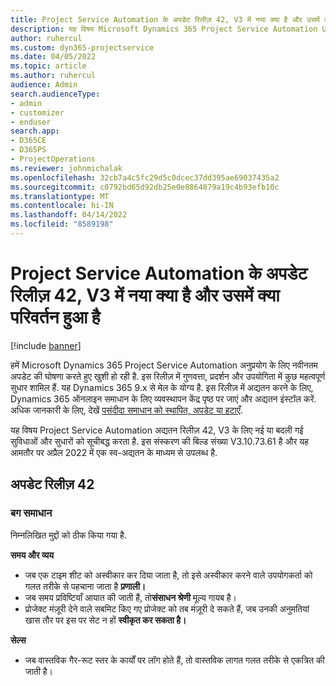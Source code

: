 ```yaml
---
title: Project Service Automation के अपडेट रिलीज़ 42, V3 में नया क्या है और उसमें क्या परिवर्तन हुआ है
description: यह विषय Microsoft Dynamics 365 Project Service Automation Update Release 42, V3 में उपलब्ध फ़ीचर और सुधारों को सूचीबद्ध करता है.
author: ruhercul
ms.custom: dyn365-projectservice
ms.date: 04/05/2022
ms.topic: article
ms.author: ruhercul
audience: Admin
search.audienceType:
- admin
- customizer
- enduser
search.app:
- D365CE
- D365PS
- ProjectOperations
ms.reviewer: johnmichalak
ms.openlocfilehash: 32cb7a4c5fc29d5c0dcec37dd395ae69037435a2
ms.sourcegitcommit: c0792bd65d92db25e0e8864879a19c4b93efb10c
ms.translationtype: MT
ms.contentlocale: hi-IN
ms.lasthandoff: 04/14/2022
ms.locfileid: "8589198"
---
```

# <a name="whats-new-or-changed-in-project-service-automation-update-release-42-v3"></a>Project Service Automation के अपडेट रिलीज़ 42, V3 में नया क्या है और उसमें क्या परिवर्तन हुआ है

[!include [banner](../includes/psa-now-project-operations.md)]

हमें Microsoft Dynamics 365 Project Service Automation अनुप्रयोग के लिए नवीनतम अपडेट की घोषणा करते हुए खुशी हो रही है. इस रिलीज़ में गुणवत्ता, प्रदर्शन और उपयोगिता में कुछ महत्वपूर्ण सुधार शामिल हैं. यह Dynamics 365 9.x से मेल के योग्य है. इस रिलीज़ में अद्यतन करने के लिए, Dynamics 365 ऑनलाइन समाधान के लिए व्यवस्थापन केंद्र पृष्ठ पर जाएं और अद्यतन इंस्टॉल करें. अधिक जानकारी के लिए, देखें [पसंदीदा समाधान को स्थापित, अपडेट या हटाएँ](/power-platform/admin/install-remove-preferred-solution).

यह विषय Project Service Automation अद्यतन रिलीज़ 42, V3 के लिए नई या बदली गई सुविधाओं और सुधारों को सूचीबद्ध करता है. इस संस्करण की बिल्ड संख्या V3.10.73.61 है और यह आमतौर पर अप्रैल 2022 में एक स्व-अद्यतन के माध्यम से उपलब्ध है.

## <a name="update-release-42"></a>अपडेट रिलीज़ 42

### <a name="bug-fixes"></a>बग समाधान

निम्नलिखित मुद्दों को ठीक किया गया है.

**समय और व्यय**

- जब एक टाइम शीट को अस्वीकार कर दिया जाता है, तो इसे अस्वीकार करने वाले उपयोगकर्ता को गलत तरीके से पहचाना जाता है **प्रणाली।**
- जब समय प्रविष्टियाँ आयात की जाती हैं, तो**संसाधन श्रेणी** मूल्य गायब है।
- प्रोजेक्ट मंज़ूरी देने वाले सबमिट किए गए प्रोजेक्ट को तब मंज़ूरी दे सकते हैं, जब उनकी अनुमतियां खास तौर पर इस पर सेट न हों **स्वीकृत कर सकता है।**

**सेल्स**

- जब वास्तविक गैर-रूट स्तर के कार्यों पर लॉग होते हैं, तो वास्तविक लागत गलत तरीके से एकत्रित की जाती है।
